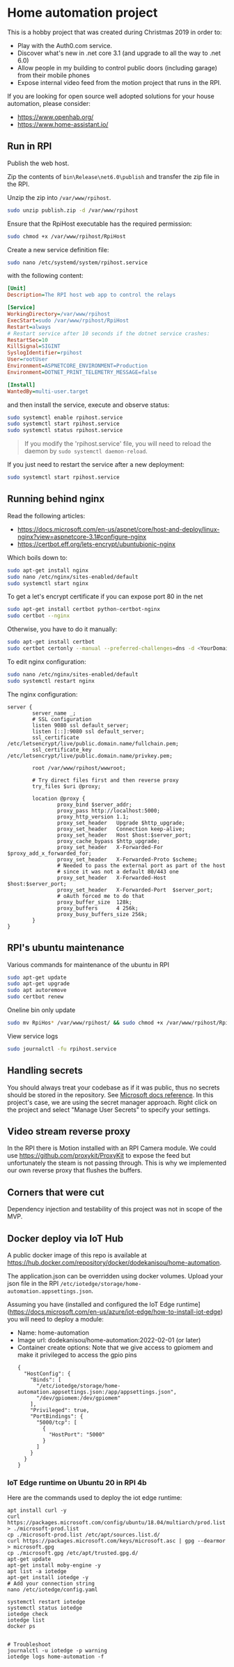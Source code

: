 # Home automation project

This is a hobby project that was created during Christmas 2019 in order to:
- Play with the Auth0.com service.
- Discover what's new in .net core 3.1 (and upgrade to all the way to .net 6.0)
- Allow people in my building to control public doors (including garage) from their mobile phones
- Expose internal video feed from the motion project that runs in the RPI.

If you are looking for open source well adopted solutions for your house automation, please consider:
- https://www.openhab.org/
- https://www.home-assistant.io/

## Run in RPI

Publish the web host.

Zip the contents of `bin\Release\net6.0\publish` and transfer the zip file in the RPI.

Unzip the zip into `/var/www/rpihost`.
``` bash
sudo unzip publish.zip -d /var/www/rpihost
```

Ensure that the RpiHost executable has the required permission:
``` bash
sudo chmod +x /var/www/rpihost/RpiHost
```

Create a new service definition file:
```  bash
sudo nano /etc/systemd/system/rpihost.service
```

with the following content:

``` ini
[Unit]
Description=The RPI host web app to control the relays

[Service]
WorkingDirectory=/var/www/rpihost
ExecStart=sudo /var/www/rpihost/RpiHost
Restart=always
# Restart service after 10 seconds if the dotnet service crashes:
RestartSec=10
KillSignal=SIGINT
SyslogIdentifier=rpihost
User=rootUser
Environment=ASPNETCORE_ENVIRONMENT=Production
Environment=DOTNET_PRINT_TELEMETRY_MESSAGE=false

[Install]
WantedBy=multi-user.target
```

and then install the service, execute and observe status:

``` bash
sudo systemctl enable rpihost.service
sudo systemctl start rpihost.service
sudo systemctl status rpihost.service
```

> If you modify the 'rpihost.service' file, you will need to reload the daemon by `sudo systemctl daemon-reload`. 

If you just need to restart the service after a new deployment:

``` bash
sudo systemctl start rpihost.service
```

## Running behind nginx

Read the following articles:
- https://docs.microsoft.com/en-us/aspnet/core/host-and-deploy/linux-nginx?view=aspnetcore-3.1#configure-nginx
- https://certbot.eff.org/lets-encrypt/ubuntubionic-nginx

Which boils down to:
``` bash
sudo apt-get install nginx
sudo nano /etc/nginx/sites-enabled/default
sudo systemctl start nginx
```

To get a let's encrypt certificate if you can expose port 80 in the net

``` bash
sudo apt-get install certbot python-certbot-nginx
sudo certbot --nginx
```

Otherwise, you have to do it manually:
``` bash
sudo apt-get install certbot
sudo certbot certonly --manual --preferred-challenges=dns -d <YourDomain> -m <YourEmail>
```

To edit nginx configuration:
``` bash
sudo nano /etc/nginx/sites-enabled/default
sudo systemctl restart nginx
```

The nginx configuration:
``` config
server {
        server_name _;
        # SSL configuration
        listen 9080 ssl default_server;
        listen [::]:9080 ssl default_server;
        ssl_certificate /etc/letsencrypt/live/public.domain.name/fullchain.pem;
        ssl_certificate_key /etc/letsencrypt/live/public.domain.name/privkey.pem;

        root /var/www/rpihost/wwwroot;

        # Try direct files first and then reverse proxy
        try_files $uri @proxy;

        location @proxy {
                proxy_bind $server_addr;
                proxy_pass http://localhost:5000;
                proxy_http_version 1.1;
                proxy_set_header   Upgrade $http_upgrade;
                proxy_set_header   Connection keep-alive;
                proxy_set_header   Host $host:$server_port;
                proxy_cache_bypass $http_upgrade;
                proxy_set_header   X-Forwarded-For $proxy_add_x_forwarded_for;
                proxy_set_header   X-Forwarded-Proto $scheme;
                # Needed to pass the external port as part of the host 
                # since it was not a default 80/443 one
                proxy_set_header   X-Forwarded-Host  $host:$server_port;
                proxy_set_header   X-Forwarded-Port  $server_port;
                # oAuth forced me to do that
                proxy_buffer_size  128k;
                proxy_buffers      4 256k;
                proxy_busy_buffers_size 256k;
        }
}
```

## RPI's ubuntu maintenance

Various commands for maintenance of the ubuntu in RPI

``` bash
sudo apt-get update
sudo apt-get upgrade
sudo apt autoremove
sudo certbot renew
```

Oneline bin only update
``` bash
sudo mv RpiHos* /var/www/rpihost/ && sudo chmod +x /var/www/rpihost/RpiHost && sudo systemctl restart rpihost && ls -la /var/www/rpihost/ 
```

View service logs
```bash
sudo journalctl -fu rpihost.service
```


## Handling secrets

You should always treat your codebase as if it was public, thus no secrets should be stored in the repository. See [Microsoft docs reference](https://docs.microsoft.com/en-us/aspnet/core/security/app-secrets?view=aspnetcore-3.1).
In this project's case, we are using the secret manager approach. Right click on the project and select "Manage User Secrets" to specify your settings.

## Video stream reverse proxy

In the RPI there is Motion installed with an RPI Camera module. We could use https://github.com/proxykit/ProxyKit to expose the feed but unfortunately the steam is not passing through. This is why we implemented our own reverse proxy that flushes the buffers.


## Corners that were cut

Dependency injection and testability of this project was not in scope of the MVP.


## Docker deploy via IoT Hub

A public docker image of this repo is available at https://hub.docker.com/repository/docker/dodekanisou/home-automation.

The application.json can be overridden using docker volumes. Upload your json file in the RPI `/etc/iotedge/storage/home-automation.appsettings.json`.

Assuming you have (installed and configured the IoT Edge runtime](https://docs.microsoft.com/en-us/azure/iot-edge/how-to-install-iot-edge) you will need to deploy a module:
- Name: home-automation
- Image url: dodekanisou/home-automation:2022-02-01 (or later)
- Container create options: Note that we give access to gpiomem and make it privileged to access the gpio pins
  ```
  {
    "HostConfig": {
      "Binds": [
        "/etc/iotedge/storage/home-automation.appsettings.json:/app/appsettings.json",
        "/dev/gpiomem:/dev/gpiomem"
      ],
      "Privileged": true,
      "PortBindings": {
        "5000/tcp": [
          {
            "HostPort": "5000"
          }
        ]
      }
    }
  }
  ```

### IoT Edge runtime on Ubuntu 20 in RPI 4b

Here are the commands used to deploy the iot edge runtime:

```
apt install curl -y
curl https://packages.microsoft.com/config/ubuntu/18.04/multiarch/prod.list > ./microsoft-prod.list
cp ./microsoft-prod.list /etc/apt/sources.list.d/
curl https://packages.microsoft.com/keys/microsoft.asc | gpg --dearmor > microsoft.gpg
cp ./microsoft.gpg /etc/apt/trusted.gpg.d/
apt-get update
apt-get install moby-engine -y
apt list -a iotedge
apt-get install iotedge -y
# Add your connection string
nano /etc/iotedge/config.yaml

systemctl restart iotedge
systemctl status iotedge
iotedge check
iotedge list
docker ps


# Troubleshoot
journalctl -u iotedge -p warning
iotedge logs home-automation -f
```
